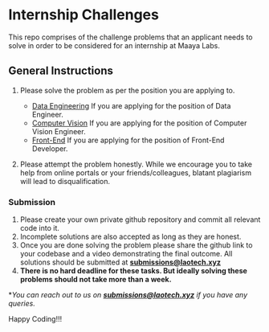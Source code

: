 # Internship Challenges
This repo comprises of the challenge problems that an applicant needs to solve in order
 to be considered for an internship at Maaya Labs.
 
## General Instructions

1. Please solve the problem as per the position you are applying to. 
    - [Data Engineering](data_engineering) If you are applying for the position of Data Engineer.
    - [Computer Vision](computer_vision) If you are applying for the position of Computer Vision Engineer.
    - [Front-End](frontend) If you are applying for the position of Front-End Developer.

2. Please attempt the problem honestly. While we encourage you to take help from online portals or your friends/colleagues, blatant plagiarism will lead to disqualification. 


### Submission

1. Please create your own private github repository and commit all relevant code into it.
2. Incomplete solutions are also accepted as long as they are honest. 
3. Once you are done solving the problem please share the github link to your codebase and a video demonstrating the
 final outcome. All solutions should be submitted at **submissions@laotech.xyz**
 4. **There is no hard deadline for these tasks. But ideally solving these problems should not take more than a week.**

**You can reach out to us on **submissions@laotech.xyz** if you have any queries.*

Happy Coding!!!


